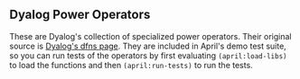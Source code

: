 <!-- TITLE/ -->

## Dyalog Power Operators

<!-- /TITLE -->

These are Dyalog's collection of specialized power operators. Their original source is [Dyalog's dfns page](http://dfns.dyalog.com/n_contents.htm). They are included in April's demo test suite, so you can run tests of the operators by first evaluating `(april:load-libs)` to load the functions and then `(april:run-tests)` to run the tests.